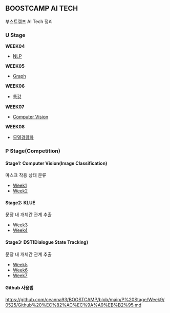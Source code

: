 ## BOOSTCAMP AI TECH
부스트캠프 AI Tech 정리

### U Stage
**WEEK04**
- [NLP](https://github.com/ceanna93/BOOSTCAMP/tree/main/WEEK04)

**WEEK05**
- [Graph](https://github.com/ceanna93/BOOSTCAMP/tree/main/WEEK05)

**WEEK06**
- [특강](https://github.com/ceanna93/BOOSTCAMP/tree/main/WEEK06)

**WEEK07**
- [Computer Vision](https://github.com/ceanna93/BOOSTCAMP/tree/main/WEEK07)

**WEEK08**
- [모델경량화](https://github.com/ceanna93/BOOSTCAMP/tree/main/WEEK08)

### P Stage(Competition)
#### Stage1: Computer Vision(Image Classification)
마스크 착용 상태 분류
- [Week1](https://github.com/ceanna93/BOOSTCAMP/tree/main/P%20Stage/Week1)
- [Week2](https://github.com/ceanna93/BOOSTCAMP/tree/main/P%20Stage/Week2)
#### Stage2: KLUE
문장 내 개체간 관계 추출
- [Week3](https://github.com/ceanna93/BOOSTCAMP/tree/main/P%20Stage/Week3)
- [Week4](https://github.com/ceanna93/BOOSTCAMP/tree/main/P%20Stage/Week4)
#### Stage3: DST(Dialogue State Tracking)
문장 내 개체간 관계 추출
- [Week5](https://github.com/ceanna93/BOOSTCAMP/tree/main/P%20Stage/Week5)
- [Week6](https://github.com/ceanna93/BOOSTCAMP/tree/main/P%20Stage/Week6)
- [Week7](https://github.com/ceanna93/BOOSTCAMP/tree/main/P%20Stage/Week7)

#### Github 사용법
https://github.com/ceanna93/BOOSTCAMP/blob/main/P%20Stage/Week9/0525/Github%20%EC%82%AC%EC%9A%A9%EB%B2%95.md
